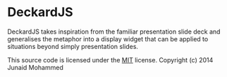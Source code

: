 DeckardJS
=========

DeckardJS takes inspiration from the familiar presentation slide deck and generalises the metaphor into a display widget that can be applied to situations beyond simply presentation slides.

This source code is licensed under the [MIT](http://choosealicense.com/licenses/mit/) license. Copyright (c) 2014 Junaid Mohammed